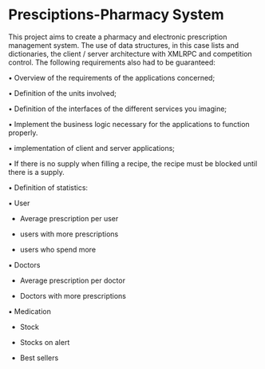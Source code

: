 # Presciptions-Pharmacy System

This project aims to create a pharmacy and electronic prescription management system. The use of data structures, in this case lists and dictionaries, the client / server architecture with XMLRPC and competition control. The following requirements also had to be guaranteed:

• Overview of the requirements of the applications concerned;

• Definition of the units involved;

• Definition of the interfaces of the different services you imagine;

• Implement the business logic necessary for the applications to function properly.

• implementation of client and server applications;

• If there is no supply when filling a recipe, the recipe must be blocked until there is a supply.

• Definition of statistics:


  ▪ User

  - Average prescription per user

  - users with more prescriptions

  - users who spend more


  ▪ Doctors

  - Average prescription per doctor

  - Doctors with more prescriptions


  ▪ Medication

  - Stock

  - Stocks on alert

  - Best sellers
